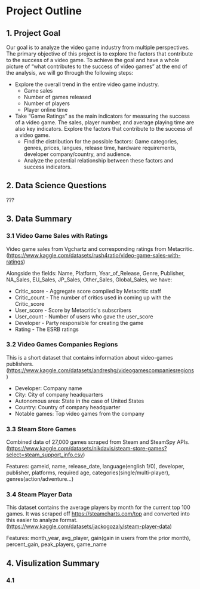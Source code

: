 # Project Outline

## 1. Project Goal 


Our goal is to analyze the video game industry from multiple perspectives. The primary objective of this project is to explore the factors that contribute to the success of a video game.
To achieve the goal and have a whole picture of “what contributes to the success of video games” at the end of the analysis, we will go through the following steps:
- Explore the overall trend in the entire video game industry.
    - Game sales
    - Number of games released
    - Number of players
    - Player online time
- Take “Game Ratings” as the main indicators for measuring the success of a video game. The sales, player number, and average playing time are also key indicators. Explore the factors that contribute to the success of a video game.
    - Find the distribution for the possible factors: Game categories, genres, prices, langues, release time, hardware requirements, developer company/country, and audience.
    - Analyze the potential relationship between these factors and success indicators.

## 2. Data Science Questions

???

## 3. Data Summary

### 3.1 Video Game Sales with Ratings 

Video game sales from Vgchartz and corresponding ratings from Metacritic. (https://www.kaggle.com/datasets/rush4ratio/video-game-sales-with-ratings)


Alongside the fields: Name, Platform, Year_of_Release, Genre, Publisher, NA_Sales, EU_Sales, JP_Sales, Other_Sales, Global_Sales, we have:
- Critic_score - Aggregate score compiled by Metacritic staff
- Critic_count - The number of critics used in coming up with the Critic_score
- User_score - Score by Metacritic's subscribers
- User_count - Number of users who gave the user_score
- Developer - Party responsible for creating the game
- Rating - The ESRB ratings


### 3.2 Video Games Companies Regions 

This is a short dataset that contains information about video-games publishers. (https://www.kaggle.com/datasets/andreshg/videogamescompaniesregions)

- Developer: Company name
- City: City ​​of company headquarters
- Autonomous area: State in the case of United States
- Country: Country ​​of company headquarter
- Notable games: Top video games from the company


### 3.3 Steam Store Games 

Combined data of 27,000 games scraped from Steam and SteamSpy APIs. (https://www.kaggle.com/datasets/nikdavis/steam-store-games?select=steam_support_info.csv)

Features: gameid, name, release_date, language(english 1/0), developer, publisher, platforms, required age, categories(single/multi-player), genres(action/adventure…)


### 3.4 Steam Player Data 

This dataset contains the average players by month for the current top 100 games. It was scraped off https://steamcharts.com/top and converted into this easier to analyze format. (https://www.kaggle.com/datasets/jackogozaly/steam-player-data)


Features: month_year, avg_player, gain(gain in users from the prior month), percent_gain, peak_players, game_name


## 4. Visulization Summary

### 4.1 

